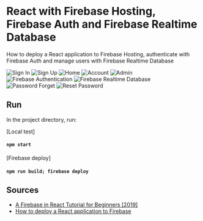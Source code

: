 # React with Firebase Hosting, Firebase Auth and Firebase Realtime Database
How to deploy a React application to Firebase Hosting, authenticate with Firebase Auth and manage users with Firebase Realtime Database

![Sign In](https://github.com/alessandroiori/react-firebase-hosting-auth-realtimedb/blob/master/readme_img/1.png)
![Sign Up](https://github.com/alessandroiori/react-firebase-hosting-auth-realtimedb/blob/master/readme_img/2.png)
![Home](https://github.com/alessandroiori/react-firebase-hosting-auth-realtimedb/blob/master/readme_img/3.png)
![Account](https://github.com/alessandroiori/react-firebase-hosting-auth-realtimedb/blob/master/readme_img/4.png)
![Admin](https://github.com/alessandroiori/react-firebase-hosting-auth-realtimedb/blob/master/readme_img/5.png)
![Firebase Authentication](https://github.com/alessandroiori/react-firebase-hosting-auth-realtimedb/blob/master/readme_img/6.png)
![Firebase Realtime Database](https://github.com/alessandroiori/react-firebase-hosting-auth-realtimedb/blob/master/readme_img/7.png)
![Password Forget](https://github.com/alessandroiori/react-firebase-hosting-auth-realtimedb/blob/master/readme_img/8.png)
![Reset Password](https://github.com/alessandroiori/react-firebase-hosting-auth-realtimedb/blob/master/readme_img/9.png)
## Run
In the project directory, run:

[Local test]
#### `npm start`

[Firebase deploy]
#### `npm run build; firebase deploy`

## Sources
- [A Firebase in React Tutorial for Beginners [2019]](https://www.robinwieruch.de/complete-firebase-authentication-react-tutorial)
- [How to deploy a React application to Firebase](https://www.robinwieruch.de/firebase-deploy-react-js)
